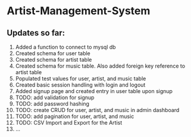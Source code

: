 # Artist-Management-System

## Updates so far:
1. Added a function to connect to mysql db
2. Created schema for user table
3. Created schema for artist table
4. Created schema for music table. Also added foreign key reference to artist table
5. Populated test values for user, artist, and music table
6. Created basic session handling with login and logout
7. Added signup page and created entry in user table upon signup
8. TODO: add validation for signup
9. TODO: add password hashing
10. TODO: create CRUD for user, artist, and music in admin dashboard
11. TODO: add pagination for user, artist, and music
12. TODO: CSV Import and Export for the Artist
13. ...